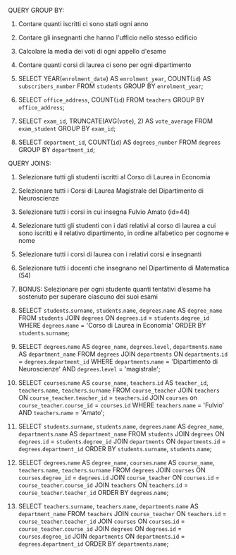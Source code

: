 QUERY GROUP BY:
1. Contare quanti iscritti ci sono stati ogni anno
2. Contare gli insegnanti che hanno l'ufficio nello stesso edificio
3. Calcolare la media dei voti di ogni appello d'esame
4. Contare quanti corsi di laurea ci sono per ogni dipartimento

1. SELECT YEAR(`enrolment_date`) AS `enrolment_year`, COUNT(`id`) AS `subscribers_number` 
FROM `students`
GROUP BY `enrolment_year`;

2. SELECT `office_address`, COUNT(`id`) 
FROM `teachers` 
GROUP BY `office_address`;

3. SELECT `exam_id`, TRUNCATE(AVG(`vote`), 2) AS `vote_average` 
FROM `exam_student` 
GROUP BY `exam_id`;

4. SELECT `department_id`, COUNT(`id`) AS `degrees_number`
FROM `degrees`
GROUP BY `department_id`;

QUERY JOINS:
1. Selezionare tutti gli studenti iscritti al Corso di Laurea in Economia
2. Selezionare tutti i Corsi di Laurea Magistrale del Dipartimento di Neuroscienze
3. Selezionare tutti i corsi in cui insegna Fulvio Amato (id=44)
4. Selezionare tutti gli studenti con i dati relativi al corso di laurea a cui sono iscritti e il relativo dipartimento, in ordine alfabetico per cognome e nome
5. Selezionare tutti i corsi di laurea con i relativi corsi e insegnanti
6. Selezionare tutti i docenti che insegnano nel Dipartimento di Matematica (54)
7. BONUS: Selezionare per ogni studente quanti tentativi d’esame ha sostenuto per superare ciascuno dei suoi esami

1. SELECT `students`.`surname`, `students`.`name`, `degrees`.`name` AS `degree_name` 
FROM `students` 
JOIN `degrees` ON `degrees`.`id` = `students`.`degree_id` 
WHERE `degrees`.`name` = 'Corso di Laurea in Economia' 
ORDER BY `students`.`surname`;

2. SELECT `degrees`.`name` AS `degree_name`, `degrees`.`level`, `departments`.`name` AS `department_name`
FROM `degrees`
JOIN `departments` ON `departments`.`id` = `degrees`.`department_id` 
WHERE `departments`.`name` = 'Dipartimento di Neuroscienze' 
AND `degrees`.`level` = 'magistrale';

3. SELECT `courses`.`name` AS `course_name`, `teachers`.`id` AS `teacher_id`, `teachers`.`name`, `teachers`.`surname` 
FROM `course_teacher` 
JOIN `teachers` ON `course_teacher`.`teacher_id` = `teachers`.`id` 
JOIN `courses` on `course_teacher`.`course_id` = `courses`.`id` 
WHERE `teachers`.`name` = 'Fulvio'
AND `teachers`.`name` = 'Amato';

4. SELECT `students`.`surname`, `students`.`name`, `degrees`.`name` AS `degree_name`, `departments`.`name` AS `department_name`
FROM `students`
JOIN `degrees` ON `degrees`.`id` = `students`.`degree_id`
JOIN `departments` ON `departments`.`id` = `degrees`.`department_id`
ORDER BY `students`.`surname`, `students`.`name`;

5. SELECT `degrees`.`name` AS `degree_name`, `courses`.`name` AS `course_name`, `teachers`.`name`, `teachers`.`surname`
FROM `degrees`
JOIN `courses` ON `courses`.`degree_id` = `degrees`.`id`
JOIN `course_teacher` ON `courses`.`id` = `course_teacher`.`course_id`
JOIN `teachers` ON `teachers`.`id` = `course_teacher`.`teacher_id`
ORDER BY `degrees`.`name`;

6. SELECT `teachers`.`surname`, `teachers`.`name`, `departments`.`name` AS `department_name`
FROM `teachers`
JOIN `course_teacher` ON `teachers`.`id` = `course_teacher`.`teacher_id`
JOIN `courses` ON `courses`.`id` = `course_teacher`.`course_id`
JOIN `degrees` ON `degrees`.`id` = `courses`.`degree_id`
JOIN `departments` ON `departments`.`id` = `degrees`.`department_id`
ORDER BY `departments`.`name`;